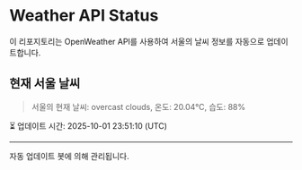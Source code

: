 
# Weather API Status

이 리포지토리는 OpenWeather API를 사용하여 서울의 날씨 정보를 자동으로 업데이트합니다.

## 현재 서울 날씨
> 서울의 현재 날씨: overcast clouds, 온도: 20.04°C, 습도: 88%

⏳ 업데이트 시간: 2025-10-01 23:51:10 (UTC)

---
자동 업데이트 봇에 의해 관리됩니다.
